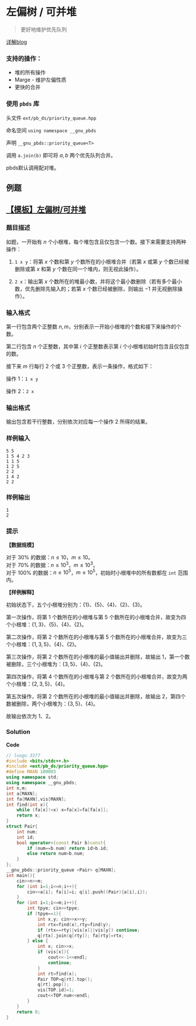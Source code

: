 # 左偏树 / 可并堆

> 更好地维护优先队列

[详解blog](https://www.cnblogs.com/Canopus-wym/p/10376167.html)

### 支持的操作：

- 堆的所有操作
- Marge - 维护左偏性质
- 更快的合并

### 使用 `pbds` 库

头文件 `ext/pb_ds/priority_queue.hpp`

命名空间 `using namespace __gnu_pbds`

声明 `__gnu_pbds::priority_queue<T>`

调用 `a.join(b)` 即可将 $a,b$ 两个优先队列合并。

pbds默认调用配对堆。

## 例题

## [【模板】左偏树/可并堆](https://www.luogu.com.cn/problem/P3377)

### 题目描述

如题，一开始有 $n$ 个小根堆，每个堆包含且仅包含一个数。接下来需要支持两种操作：

1. `1 x y`：将第 $x$ 个数和第 $y$ 个数所在的小根堆合并（若第 $x$ 或第 $y$ 个数已经被删除或第 $x$ 和第 $y$ 个数在同一个堆内，则无视此操作）。

2. `2 x`：输出第 $x$ 个数所在的堆最小数，并将这个最小数删除（若有多个最小数，优先删除先输入的；若第 $x$ 个数已经被删除，则输出 $-1$ 并无视删除操作）。

### 输入格式

第一行包含两个正整数 $n, m$，分别表示一开始小根堆的个数和接下来操作的个数。

第二行包含 $n$ 个正整数，其中第 $i$ 个正整数表示第 $i$ 个小根堆初始时包含且仅包含的数。

接下来 $m$ 行每行 $2$ 个或 $3$ 个正整数，表示一条操作，格式如下：

操作 $1$：`1 x y`

操作 $2$：`2 x`

### 输出格式

输出包含若干行整数，分别依次对应每一个操作 $2$ 所得的结果。

### 样例输入

```
5 5
1 5 4 2 3
1 1 5
1 2 5
2 2
1 4 2
2 2
```

### 样例输出

```
1
2
```

### 提示

**【数据规模】**

对于 $30\%$ 的数据：$n\le 10$，$m\le 10$。  
对于 $70\%$ 的数据：$n\le 10^3$，$m\le 10^3$。  
对于 $100\%$ 的数据：$n\le 10^5$，$m\le 10^5$，初始时小根堆中的所有数都在 `int` 范围内。

**【样例解释】**

初始状态下，五个小根堆分别为：$\{1\}$、$\{5\}$、$\{4\}$、$\{2\}$、$\{3\}$。

第一次操作，将第 $1$ 个数所在的小根堆与第 $5$ 个数所在的小根堆合并，故变为四个小根堆：$\{1,3\}$、$\{5\}$、$\{4\}$、$\{2\}$。

第二次操作，将第 $2$ 个数所在的小根堆与第 $5$ 个数所在的小根堆合并，故变为三个小根堆：$\{1,3,5\}$、$\{4\}$、$\{2\}$。

第三次操作，将第 $2$ 个数所在的小根堆的最小值输出并删除，故输出 $1$，第一个数被删除，三个小根堆为：$\{3,5\}$、$\{4\}$、$\{2\}$。

第四次操作，将第 $4$ 个数所在的小根堆与第 $2$ 个数所在的小根堆合并，故变为两个小根堆：$\{2,3,5\}$、$\{4\}$。

第五次操作，将第 $2$ 个数所在的小根堆的最小值输出并删除，故输出 $2$，第四个数被删除，两个小根堆为：$\{3,5\}$、$\{4\}$。

故输出依次为 $1$、$2$。

### Solution

**Code**

```c++
// luogu 3377
#include <bits/stdc++.h>
#include <ext/pb_ds/priority_queue.hpp>
#define MAXN 100003
using namespace std;
using namespace __gnu_pbds;
int n,m;
int a[MAXN];
int fa[MAXN],vis[MAXN];
int find(int x){
    while (fa[x]!=x) x=fa[x]=fa[fa[x]];
    return x;
}
struct Pair{
    int num;
    int id;
    bool operator<(const Pair b)const{
        if (num==b.num) return id>b.id;
        else return num>b.num;
    }
};
__gnu_pbds::priority_queue <Pair> q[MAXN];
int main(){
    cin>>n>>m;
    for (int i=1;i<=n;i++){
        cin>>a[i]; fa[i]=i; q[i].push((Pair){a[i],i});
    }
    for (int i=1;i<=m;i++){
        int tpye; cin>>tpye;
        if (tpye==1){
            int x,y; cin>>x>>y;
            int rtx=find(x),rty=find(y);
            if (rtx==rty||vis[x]||vis[y]) continue;
            q[rtx].join(q[rty]); fa[rty]=rtx;
        } else {
            int x; cin>>x;
            if (vis[x]){
                cout<<-1<<endl;
                continue;
            }
            int rt=find(x);
            Pair TOP=q[rt].top();
            q[rt].pop();
            vis[TOP.id]=1;
            cout<<TOP.num<<endl;
        }
    }
    return 0;
}
```
